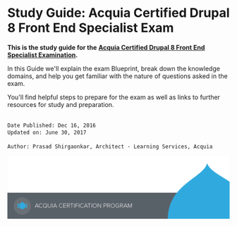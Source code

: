 # Study Guide: Acquia Certified Drupal 8 Front End Specialist Exam

**This is the study guide for the** [**Acquia Certified Drupal 8 Front End Specialist Examination**](https://www.acquia.com/customer-success/learning-services/acquia-certified-developer-drupal-8-frontend-specialist)**.**

In this Guide we'll explain the exam Blueprint, break down the knowledge domains, and help you get familiar with the nature of questions asked in the exam.

You'll find helpful steps to prepare for the exam as well as links to further resources for study and preparation.

```text

Date Published: Dec 16, 2016
Updated on: June 30, 2017

Author: Prasad Shirgaonkar, Architect - Learning Services, Acquia
```

![](.gitbook/assets/main-page-footer.png)

